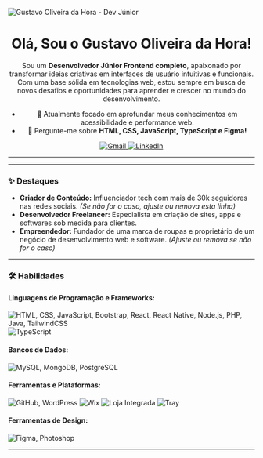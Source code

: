 ![Gustavo Oliveira da Hora - Dev Júnior](URL_DA_SUA_IMAGEM_HOSPEDADA_AQUI)

<div align="center">
  <h1>Olá, Sou o Gustavo Oliveira da Hora!</h1>

  <p>Sou um <b>Desenvolvedor Júnior Frontend completo</b>, apaixonado por transformar ideias criativas em interfaces de usuário intuitivas e funcionais. Com uma base sólida em tecnologias web, estou sempre em busca de novos desafios e oportunidades para aprender e crescer no mundo do desenvolvimento.</p>

  <ul>
    <li>🚀 Atualmente focado em aprofundar meus conhecimentos em acessibilidade e performance web.</li>
    <li>💬 Pergunte-me sobre <b>HTML, CSS, JavaScript, TypeScript e Figma!</b></li>
  </ul>

  <p>
    <a href="mailto:gustavooliveiradahora41@gmail.com">
      <img src="https://img.shields.io/badge/Gmail-D14836?style=for-the-badge&logo=gmail&logoColor=white" alt="Gmail">
    </a>
    <a href="https://www.linkedin.com/in/gustavo-oliveira-da-hora-86ba9721b/" target="_blank">
      <img src="https://img.shields.io/badge/LinkedIn-0077B5?style=for-the-badge&logo=linkedin&logoColor=white" alt="LinkedIn">
    </a>
    </p>

  <hr>

</div>

---

### ✨ Destaques

* **Criador de Conteúdo:** Influenciador tech com mais de 30k seguidores nas redes sociais. *(Se não for o caso, ajuste ou remova esta linha)*
* **Desenvolvedor Freelancer:** Especialista em criação de sites, apps e softwares sob medida para clientes.
* **Empreendedor:** Fundador de uma marca de roupas e proprietário de um negócio de desenvolvimento web e software. *(Ajuste ou remova se não for o caso)*

---

### 🛠️ Habilidades

#### Linguagens de Programação e Frameworks:

<p>
  <img src="https://skillicons.dev/icons?i=html,css,js,bootstrap,react,reactnative,nodejs,php,java,tailwind" alt="HTML, CSS, JavaScript, Bootstrap, React, React Native, Node.js, PHP, Java, TailwindCSS" />
  <img src="https://skillicons.dev/icons?i=ts" alt="TypeScript" />
</p>

#### Bancos de Dados:

<p>
  <img src="https://skillicons.dev/icons?i=mysql,mongodb,postgresql" alt="MySQL, MongoDB, PostgreSQL" />
</p>

#### Ferramentas e Plataformas:

<p>
  <img src="https://skillicons.dev/icons?i=github,wordpress" alt="GitHub, WordPress" />
  <img src="https://img.shields.io/badge/Wix-000000?style=for-the-badge&logo=wix&logoColor=white" alt="Wix">
  <img src="https://img.shields.io/badge/Loja%20Integrada-FF5F00?style=for-the-badge&logoColor=white" alt="Loja Integrada">
  <img src="https://img.shields.io/badge/Tray-FF0000?style=for-the-badge&logoColor=white" alt="Tray">
</p>

#### Ferramentas de Design:

<p>
  <img src="https://skillicons.dev/icons?i=figma,photoshop" alt="Figma, Photoshop" />
</p>

---

<div align="center">
  </div>
